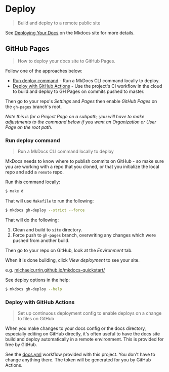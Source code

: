 # Deploy
> Build and deploy to a remote public site


See [Deploying Your Docs](https://www.mkdocs.org/user-guide/deploying-your-docs/) on the Mkdocs site for more details.


## GitHub Pages
> How to deploy your docs site to GitHub Pages.

Follow one of the approaches below:

- [Run deploy command](#run-deploy-command) - Run a MkDocs CLI command locally to deploy.
- [Deploy with GitHub Actions](#deploy-with-github-actions) - Use the project's CI workflow in the cloud to build and deploy to GH Pages on commits pushed to master.

Then go to your repo's _Settings_ and _Pages_ then enable _GitHub Pages_ on the `gh-pages` branch's root.

_Note this is for a Project Page on a subpath, you will have to make adjustments to the command below if you want an Organization or User Page on the root path._

### Run deploy command
> Run a MkDocs CLI command locally to deploy

MkDocs needs to know where to publish commits on GitHub - so make sure you are working with a repo that you cloned, or that you initialize the local repo and add a `remote` repo.

Run this command locally:

```sh
$ make d
```

That will use `Makefile` to run the following:

```sh
$ mkdocs gh-deploy --strict --force
```

That will do the following:

1. Clean and build to `site` directory.
2. Force push to `gh-pages` branch, overwriting any changes which were pushed from another build.

Then go to your repo on GitHub, look at the *Environment* tab.

When it is done building, click _View deployment_ to see your site.

e.g. [michaelcurrin.github.io/mkdocs-quickstart/](https://michaelcurrin.github.io/mkdocs-quickstart/)

See deploy options in the help:

```sh
$ mkdocs gh-deploy --help
```

### Deploy with GitHub Actions
>  Set up continuous deployment config to enable deploys on a change to files on GitHub

When you make changes to your docs config or the docs directory, especially editing on GitHub directly, it's often useful to have the docs site build and deploy automatically in a remote environment. This is provided for free by GitHub.

See the [docs.yml](https://github.com/MichaelCurrin/mkdocs-quickstart/blob/master/.github/workflows/docs.yml) workflow provided with this project. You don't have to change anything there. The token will be generated for you by GitHub Actions.
